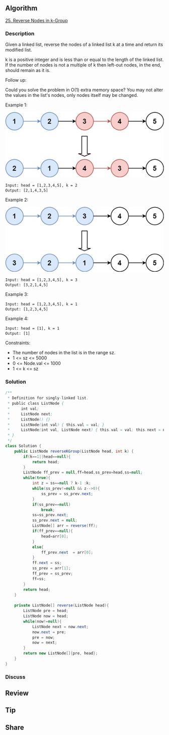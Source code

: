 ## Algorithm

[25. Reverse Nodes in k-Group](https://leetcode.com/problems/reverse-nodes-in-k-group/)

### Description

Given a linked list, reverse the nodes of a linked list k at a time and return its modified list.

k is a positive integer and is less than or equal to the length of the linked list. If the number of nodes is not a multiple of k then left-out nodes, in the end, should remain as it is.

Follow up:

Could you solve the problem in O(1) extra memory space?
You may not alter the values in the list's nodes, only nodes itself may be changed.

Example 1:

![](assets/20210117-b609f766.png)

```
Input: head = [1,2,3,4,5], k = 2
Output: [2,1,4,3,5]
```

Example 2:

![](assets/20210117-3d73fcd0.png)

```
Input: head = [1,2,3,4,5], k = 3
Output: [3,2,1,4,5]
```


Example 3:

```
Input: head = [1,2,3,4,5], k = 1
Output: [1,2,3,4,5]
```

Example 4:

```
Input: head = [1], k = 1
Output: [1]
```

Constraints:

- The number of nodes in the list is in the range sz.
- 1 <= sz <= 5000
- 0 <= Node.val <= 1000
- 1 <= k <= sz

### Solution

```java
/**
 * Definition for singly-linked list.
 * public class ListNode {
 *     int val;
 *     ListNode next;
 *     ListNode() {}
 *     ListNode(int val) { this.val = val; }
 *     ListNode(int val, ListNode next) { this.val = val; this.next = next; }
 * }
 */
class Solution {
    public ListNode reverseKGroup(ListNode head, int k) {
        if(k==1||head==null){
            return head;
        }
        ListNode ff_prev = null,ff=head,ss_prev=head,ss=null;
        while(true){
            int z = ss==null ? k-1 :k;
            while(ss_prev!=null && z-->0){
                ss_prev = ss_prev.next;
            }
            if(ss_prev==null)
                break;
            ss=ss_prev.next;
			ss_prev.next = null;
            ListNode[] arr = reverse(ff);
            if(ff_prev==null){
                head=arr[0];
            }
			else{
                ff_prev.next  = arr[0];
            }
            ff.next = ss;
			ss_prev = arr[1];
			ff_prev = ss_prev;
			ff=ss;
        }
        return head;
    }

    private ListNode[] reverse(ListNode head){
        ListNode pre = head;
        ListNode now = head;
        while(now!=null){
            ListNode next = now.next;
            now.next = pre;
            pre = now;
            now = next;
        }
        return new ListNode[]{pre, head};
    }
}
```

### Discuss

## Review


## Tip


## Share
